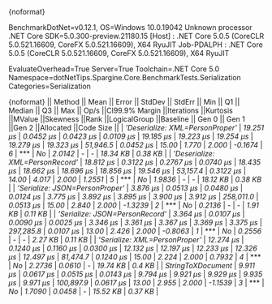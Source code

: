 {noformat}

BenchmarkDotNet=v0.12.1, OS=Windows 10.0.19042
Unknown processor
.NET Core SDK=5.0.300-preview.21180.15
  [Host]     : .NET Core 5.0.5 (CoreCLR 5.0.521.16609, CoreFX 5.0.521.16609), X64 RyuJIT
  Job-PDALPH : .NET Core 5.0.5 (CoreCLR 5.0.521.16609, CoreFX 5.0.521.16609), X64 RyuJIT

EvaluateOverhead=True  Server=True  Toolchain=.NET Core 5.0  
Namespace=dotNetTips.Spargine.Core.BenchmarkTests.Serialization  Categories=Serialization  

{noformat}
||                         Method ||     Mean ||    Error ||   StdDev ||   StdErr ||      Min ||       Q1 ||   Median ||       Q3 ||      Max ||     Op/s ||CI99.9% Margin ||Iterations ||Kurtosis ||MValue ||Skewness ||Rank ||LogicalGroup ||Baseline || Gen 0 || Gen 1 ||Gen 2 ||Allocated ||Code Size ||
| *'Deserialize: XML=PersonProper'* | *19.251 μs* | *0.0452 μs* | *0.0423 μs* | *0.0109 μs* | *19.185 μs* | *19.223 μs* | *19.254 μs* | *19.279 μs* | *19.323 μs* |  *51,946.5* |      *0.0452 μs* |      *15.00* |    *1.770* |  *2.000* |  *-0.1674* |    *6* |            *** |       *No* | *2.0142* |      *-* |     *-* |  *18.34 KB* |   *0.38 KB* |
| *'Deserialize: XML=PersonRecord'* | *18.812 μs* | *0.3122 μs* | *0.2767 μs* | *0.0740 μs* | *18.435 μs* | *18.662 μs* | *18.696 μs* | *18.856 μs* | *19.546 μs* |  *53,157.4* |      *0.3122 μs* |      *14.00* |    *4.017* |  *2.000* |   *1.2551* |    *5* |            *** |       *No* | *1.9836* |      *-* |     *-* |  *18.12 KB* |   *0.38 KB* |
|  *'Serialize: JSON=PersonProper'* |  *3.876 μs* | *0.0513 μs* | *0.0480 μs* | *0.0124 μs* |  *3.775 μs* |  *3.892 μs* |  *3.895 μs* |  *3.900 μs* |  *3.912 μs* | *258,011.0* |      *0.0513 μs* |      *15.00* |    *2.840* |  *2.000* |  *-1.3239* |    *2* |            *** |       *No* | *0.2136* |      *-* |     *-* |   *1.91 KB* |   *0.11 KB* |
|  *'Serialize: JSON=PersonRecord'* |  *3.364 μs* | *0.0107 μs* | *0.0090 μs* | *0.0025 μs* |  *3.346 μs* |  *3.361 μs* |  *3.367 μs* |  *3.369 μs* |  *3.375 μs* | *297,285.8* |      *0.0107 μs* |      *13.00* |    *2.426* |  *2.000* |  *-0.8063* |    *1* |            *** |       *No* | *0.2556* |      *-* |     *-* |   *2.27 KB* |   *0.11 KB* |
|   *'Serialize: XML=PersonProper'* | *12.274 μs* | *0.1240 μs* | *0.1160 μs* | *0.0300 μs* | *12.132 μs* | *12.197 μs* | *12.233 μs* | *12.326 μs* | *12.497 μs* |  *81,474.7* |      *0.1240 μs* |      *15.00* |    *2.224* |  *2.000* |   *0.7932* |    *4* |            *** |       *No* | *2.2736* | *0.0610* |     *-* |  *19.74 KB* |    *0.4 KB* |
|               *StringToXDocument* |  *9.911 μs* | *0.0617 μs* | *0.0515 μs* | *0.0143 μs* |  *9.794 μs* |  *9.921 μs* |  *9.929 μs* |  *9.935 μs* |  *9.971 μs* | *100,897.9* |      *0.0617 μs* |      *13.00* |    *2.955* |  *2.000* |  *-1.1539* |    *3* |            *** |       *No* | *1.7090* | *0.0458* |     *-* |  *15.52 KB* |   *0.37 KB* |
